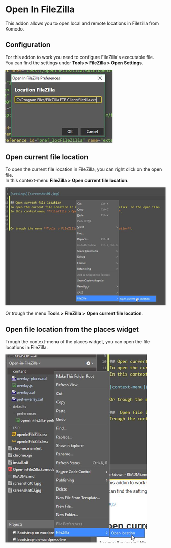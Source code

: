 # Open In FileZilla
This addon allows you to open local and remote locations in Filezilla from Komodo.  

## Configuration
For this addon to work you need to configure FileZilla's executable file.  
You can find the settings under **Tools > FileZilla > Open Settings**.

![settings](screenshot01.jpg)

## Open current file location
To open the current file location in FileZilla, you can right click  on the open file.  
In this context-menu **FileZilla > Open current file location**.

![context-menu](screenshot02.jpg)

Or trough the menu **Tools > FileZilla > Open current file location**.

##  Open file location from the places widget
Trough the context-menu of the places widget, you can open the file locations in FileZilla.

![context-mneu](screenshot03.jpg)
